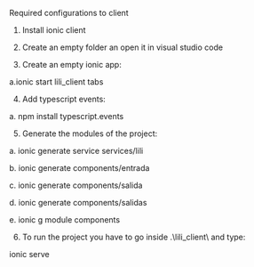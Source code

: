 Required configurations to client


1. Install ionic client

2. Create an empty folder an open it in visual studio code

3. Create an empty ionic app:

  a.ionic start lili_client tabs
  
4. Add typescript events:

  a. npm install typescript.events

5. Generate the modules of the project:
  
  a. ionic generate service services/lili

  b. ionic generate components/entrada

  c. ionic generate components/salida

  d. ionic generate components/salidas

  e. ionic g module components

6. To run the project you have to go inside .\lili_client\ and type:

  ionic serve
